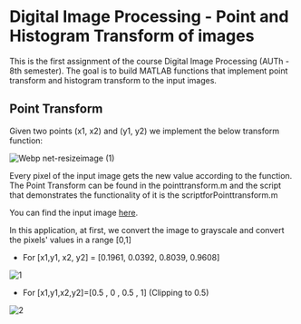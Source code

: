 # Digital Image Processing - Point and Histogram Transform of images
This is the first assignment of the course Digital Image Processing (AUTh - 8th semester). The goal is to build MATLAB functions that implement point transform and histogram transform to the input images. 

## Point Transform 
Given two points (x1, x2) and (y1, y2) we implement the below transform function:

![Webp net-resizeimage (1)](https://user-images.githubusercontent.com/66207231/111847892-7cbb5300-8912-11eb-8d32-481f5a7d7804.png)

Every pixel of the input image gets the new value according to the function. The Point Transform can be found in the pointtransform.m and the script that demonstrates the functionality of it is the scriptforPointtransform.m

You can find the input image [here](https://github.com/tasos-m/DIP-Point-And-Histogram-Transform/blob/main/lena.bmp). 

In this application, at first, we convert the image to grayscale and convert the pixels' values in a range [0,1]

* For [x1,y1, x2, y2] = [0.1961, 0.0392, 0.8039, 0.9608]

![1](https://user-images.githubusercontent.com/66207231/111849372-1df7d880-8916-11eb-8865-8087ceda382b.png)

* For [x1,y1,x2,y2]=[0.5 , 0 ,  0.5 , 1] (Clipping to 0.5)

![2](https://user-images.githubusercontent.com/66207231/111849319-f7d23880-8915-11eb-9c66-350d44316838.png)
